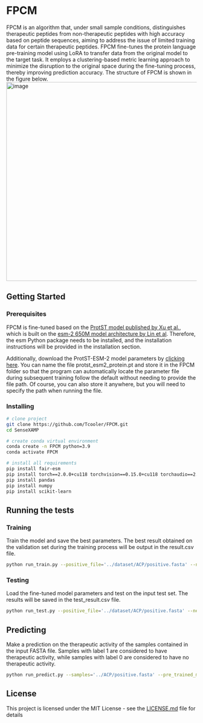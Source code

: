 # FPCM

FPCM is an algorithm that, under small sample conditions, distinguishes therapeutic peptides from non-therapeutic peptides with high accuracy based on peptide sequences, aiming to address the issue of limited training data for certain therapeutic peptides.
FPCM fine-tunes the protein language pre-training model using LoRA to transfer data from the original model to the target task. It employs a clustering-based metric learning approach to minimize the disruption to the original space during the fine-tuning process, thereby improving prediction accuracy. The structure of FPCM is shown in the figure below.
<img width="525" alt="image" src="https://github.com/user-attachments/assets/6e2952ec-3867-413c-abe9-bf0b388a171e" />

## Getting Started



### Prerequisites

FPCM is fine-tuned based on the [ProtST model published by Xu et al.](https://arxiv.org/abs/2301.12040), which is built on the [esm-2 650M model architecture by Lin et al](https://www.science.org/doi/10.1126/science.ade2574). Therefore, the esm Python package needs to be installed, and the installation instructions will be provided in the installation section.

Additionally, download the ProtST-ESM-2 model parameters by [clicking here](https://protsl.s3.us-east-2.amazonaws.com/checkpoints/protst_esm2.pth). You can name the file protst_esm2_protein.pt and store it in the FPCM folder so that the program can automatically locate the parameter file during subsequent training follow the default without needing to provide the file path. Of course, you can also store it anywhere, but you will need to specify the path when running the file.

### Installing
```bash
# clone project
git clone https://github.com/Tcooler/FPCM.git
cd SenseXAMP

# create conda virtual environment
conda create -n FPCM python=3.9 
conda activate FPCM

# install all requirements
pip install fair-esm
pip install torch==2.0.0+cu118 torchvision==0.15.0+cu118 torchaudio==2.0.0
pip install pandas
pip install numpy
pip install scikit-learn
```

## Running the tests

### Training

Train the model and save the best parameters. The best result obtained on the validation set during the training process will be output in the result.csv file.

```bash
python run_train.py --positive_file='../dataset/ACP/positive.fasta' --negative_file='../dataset/ACP/negative.fasta' --pre_trained_model_dir='../protst_esm2_protein.pt' --device='cuda:1'
```

### Testing

Load the fine-tuned model parameters and test on the input test set. The results will be saved in the test_result.csv file.

```bash
python run_test.py --positive_file='../dataset/ACP/positive.fasta' --negative_file='../dataset/ACP/negative.fasta' --pre_trained_model_dir='../protst_esm2_protein.pt' --device='cuda:1' --model_file='../model/123_2_0.006_23_0.5.pt'
```

## Predicting

Make a prediction on the therapeutic activity of the samples contained in the input FASTA file. Samples with label 1 are considered to have therapeutic activity, while samples with label 0 are considered to have no therapeutic activity.

```bash
python run_predict.py --samples='../ACP/positive.fasta' --pre_trained_model_dir='../protst_esm2_protein.pt' --device='cuda:1' --model_file='../model/123_2_0.006_23_0.5.pt'
```


## License

This project is licensed under the MIT License - see the [LICENSE.md](LICENSE.md) file for details


